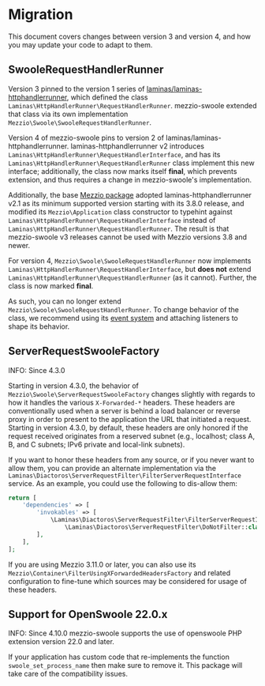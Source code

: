 # Migration

This document covers changes between version 3 and version 4, and how you may
update your code to adapt to them.

## SwooleRequestHandlerRunner

Version 3 pinned to the version 1 series of [laminas/laminas-httphandlerrunner](https://docs.laminas.dev/laminas-httphandlerrunner/), which defined the class `Laminas\HttpHandlerRunner\RequestHandlerRunner`.
mezzio-swoole extended that class via its own implementation `Mezzio\Swoole\SwooleRequestHandlerRunner`.

Version 4 of mezzio-swoole pins to version 2 of laminas/laminas-httphandlerrunner.
laminas-httphandlerrunner v2 introduces `Laminas\HttpHandlerRunner\RequestHandlerInterface`, and has its `Laminas\HttpHandlerRunner\RequestHandlerRunner` class implement this new interface; additionally, the class now marks itself **final**, which prevents extension, and thus requires a change in mezzio-swoole's implementation.

Additionally, the base [Mezzio package](https://docs.mezzio.dev/mezzio/) adopted laminas-httphandlerrunner v2.1 as its minimum supported version starting with its 3.8.0 release, and modified its `Mezzio\Application` class constructor to typehint against `Laminas\HttpHandlerRunner\RequestHandlerInterface` instead of `Laminas\HttpHandlerRunner\RequestHandlerRunner`.
The result is that mezzio-swoole v3 releases cannot be used with Mezzio versions 3.8 and newer.

For version 4, `Mezzio\Swoole\SwooleRequestHandlerRunner` now implements `Laminas\HttpHandlerRunner\RequestHandlerInterface`, but **does not** extend `Laminas\HttpHandlerRunner\RequestHandlerRunner` (as it cannot).
Further, the class is now marked **final**.

As such, you can no longer extend `Mezzio\Swoole\SwooleRequestHandlerRunner`.
To change behavior of the class, we recommend using its [event system](events.md) and attaching listeners to shape its behavior.

## ServerRequestSwooleFactory

INFO: Since 4.3.0

Starting in version 4.3.0, the behavior of `Mezzio\Swoole\ServerRequestSwooleFactory` changes slightly with regards to how it handles the various `X-Forwarded-*` headers.
These headers are conventionally used when a server is behind a load balancer or reverse proxy in order to present to the application the URL that initiated a request.
Starting in version 4.3.0, by default, these headers are only honored if the request received originates from a reserved subnet (e.g., localhost; class A, B, and C subnets; IPv6 private and local-link subnets).

If you want to honor these headers from any source, or if you never want to allow them, you can provide an alternate implementation via the `Laminas\Diactoros\ServerRequestFilter\FilterServerRequestInterface` service.
As an example, you could use the following to dis-allow them:

```php
return [
    'dependencies' => [
        'invokables' => [
            \Laminas\Diactoros\ServerRequestFilter\FilterServerRequestInterface::class =>
                \Laminas\Diactoros\ServerRequestFilter\DoNotFilter::class,
        ],
    ],
];
```

If you are using Mezzio 3.11.0 or later, you can also use its `Mezzio\Container\FilterUsingXForwardedHeadersFactory` and related configuration to fine-tune which sources may be considered for usage of these headers.

## Support for OpenSwoole 22.0.x

INFO: Since 4.10.0 mezzio-swoole supports the use of openswoole PHP extension version 22.0 and later.

If your application has custom code that re-implements the function `swoole_set_process_name` then make sure to remove it.
This package will take care of the compatibility issues.
